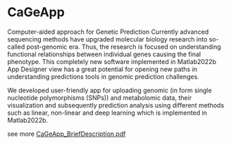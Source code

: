 # CaGeApp
Computer-aided approach for Genetic Prediction
Currently advanced sequencing methods have upgraded molecular biology research into so-called post-genomic era. Thus, the research is focused on understanding functional relationships between individual genes causing the final phenotype. This completely new software implemented in Matlab2022b App Designer view has a great potential for opening new paths in understanding predictions tools in genomic prediction challenges.

We developed user-friendly app for uploading genomic (in form single nucleotide polymorphisms (SNPs)) and metabolomic data, their visualization and subsequently prediction analysis using different methods such as linear, non-linear and deep learning which is implemented in Matlab2022b. 

see more [CaGeApp_BriefDescription.pdf](https://github.com/JanaSchwarzerova/CaGeApp/files/10551322/CaGeApp_BriefDescription.pdf)



